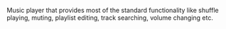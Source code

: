Music player that provides most of the standard functionality like shuffle playing, muting, playlist editing, track searching, volume changing etc.
